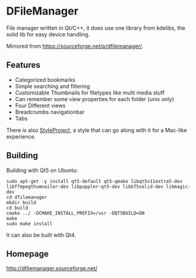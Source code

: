 # DFileManager

File manager written in Qt/C++, it does use one library from kdelibs, the solid lib for easy device handling.

Mirrored from https://sourceforge.net/p/dfilemanager/.

## Features

* Categorized bookmarks
* Simple searching and filtering
* Customizable Thumbnails for filetypes like multi media stuff
* Can remember some view properties for each folder (unix only)
* Four Different views
* Breadcrumbs navigationbar
* Tabs

There is also [StyleProject](https://sourceforge.net/projects/styleproject/), a style that can go along with it for a Mac-like experience.

## Building

Building with Qt5 on Ubuntu:

```
sudo apt-get -y install qt5-default qt5-qmake libqt5x11extra5-dev libffmpegthumnailer-dev libpoppler-qt5-dev libkf5solid-dev libmagic-dev
cd dfilemanager
mkdir build
cd build
cmake ../ -DCMAKE_INSTALL_PREFIX=/usr -DQT5BUILD=ON
make
sudo make install
```

It can also be built with Qt4.

## Homepage

http://dfilemanager.sourceforge.net/
